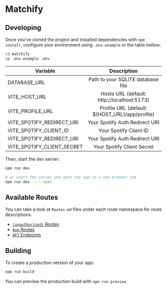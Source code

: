 # Matchify

## Developing

Once you've cloned the project and installed dependencies with `npm install`, configure your environment using `.env.example` or the table bellow:

```bash
cd matchify
cp .env.example .env
```

| Variable                   |                  Description                   |
| -------------------------- | :--------------------------------------------: |
| DATABASE_URL               |       Path to your SQLITE database file        |
| VITE_HOST_URL              |   Hosts URL (default: http://localhost:5173)   |
| VITE_PROFILE_URL           | Profile URL (default: ${HOST_URL}/app/profile) |
| VITE_SPOTIFY_REDIRECT_URI  |         Your Spotify Auth Redirect URI         |
| VITE_SPOTIFY_CLIENT_ID     |             Your Spotify Client ID             |
| VITE_SPOTIFY_REDIRECT_URI  |         Your Spotify Auth Redirect URI         |
| VITE_SPOTIFY_CLIENT_SECRET |           Your Spotify Client Secret           |

Then, start the dev server:

```bash
npm run dev

# or start the server and open the app in a new browser tab
npm run dev -- --open
```

## Available Routes

You can take a look at `Routes.md` files under each route namespace for route descriptions:

- [`(unauthorized)` Routes](<src/routes/(unauthorized)/Routes.md>)
- [`App` Routes](src/routes/app/Routes.md)
- [`API` Endpoints](src/routes/api/Routes.md)

## Building

To create a production version of your app:

```bash
npm run build
```

You can preview the production build with `npm run preview`.

